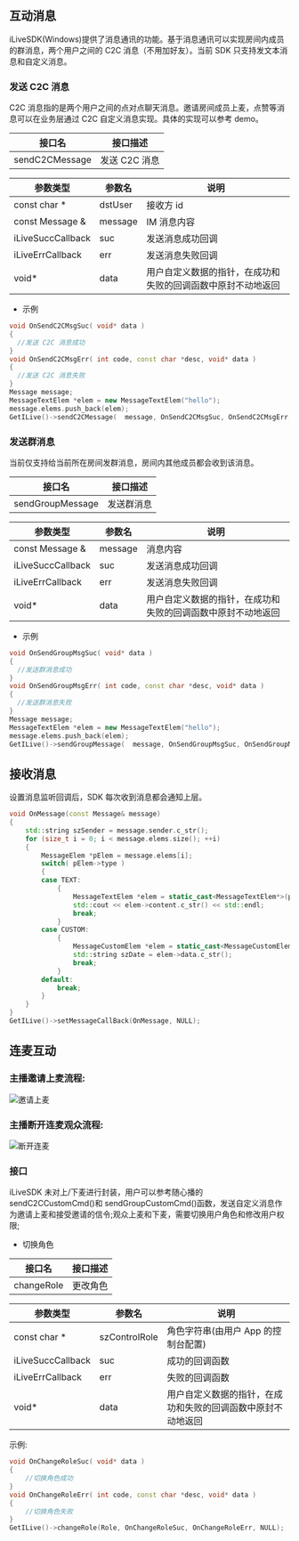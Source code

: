 
## 互动消息

iLiveSDK(Windows)提供了消息通讯的功能。基于消息通讯可以实现房间内成员的群消息，两个用户之间的 C2C 消息（不用加好友）。当前 SDK 只支持发文本消息和自定义消息。

### 发送 C2C 消息

C2C 消息指的是两个用户之间的点对点聊天消息。邀请房间成员上麦，点赞等消息可以在业务层通过 C2C 自定义消息实现。具体的实现可以参考 demo。

|接口名|接口描述|
|---|---|
|sendC2CMessage|发送 C2C 消息|

|参数类型|参数名|说明|
|---|---|---|
|const char *|dstUser|接收方 id|
|const Message	&|message|IM 消息内容|
|iLiveSuccCallback|suc|发送消息成功回调|
|iLiveErrCallback|err|发送消息失败回调|
|void*|data|用户自定义数据的指针，在成功和失败的回调函数中原封不动地返回|

* 示例

```c++
void OnSendC2CMsgSuc( void* data )
{
  //发送 C2C 消息成功
}
void OnSendC2CMsgErr( int code, const char *desc, void* data )
{
  //发送 C2C 消息失败
}
Message message;
MessageTextElem *elem = new MessageTextElem("hello");
message.elems.push_back(elem);
GetILive()->sendC2CMessage(  message, OnSendC2CMsgSuc, OnSendC2CMsgErr, NULL );
```

### 发送群消息
当前仅支持给当前所在房间发群消息，房间内其他成员都会收到该消息。

|接口名|接口描述|
|---|---|
|sendGroupMessage|发送群消息|

|参数类型|参数名|说明|
|---|---|---|
|const Message &|message|消息内容|
|iLiveSuccCallback|suc|发送消息成功回调|
|iLiveErrCallback|err|发送消息失败回调|
|void*|data|用户自定义数据的指针，在成功和失败的回调函数中原封不动地返回|

* 示例

```c++
void OnSendGroupMsgSuc( void* data )
{
  //发送群消息成功
}
void OnSendGroupMsgErr( int code, const char *desc, void* data )
{
  //发送群消息失败
}
Message message;
MessageTextElem *elem = new MessageTextElem("hello");
message.elems.push_back(elem);
GetILive()->sendGroupMessage(  message, OnSendGroupMsgSuc, OnSendGroupMsgErr, NULL );
```
## 接收消息

设置消息监听回调后，SDK 每次收到消息都会通知上层。

```c++
void OnMessage(const Message& message)
{
	std::string szSender = message.sender.c_str();	
	for (size_t i = 0; i < message.elems.size(); ++i)
	{
		MessageElem *pElem = message.elems[i];
		switch( pElem->type )
		{
		case TEXT:
			{				
				MessageTextElem *elem = static_cast<MessageTextElem*>(pElem);
				std::cout << elem->content.c_str() << std::endl;
				break;
			}
		case CUSTOM:
			{
				MessageCustomElem *elem = static_cast<MessageCustomElem*>(pElem);
				std::string szDate = elem->data.c_str();
				break;
			}
		default:
			break;
		}
	}
}
GetILive()->setMessageCallBack(OnMessage, NULL);
```

## 连麦互动

### 主播邀请上麦流程:
![邀请上麦](https://mc.qcloudimg.com/static/img/fba65e3aea7b724de6a378589ce5ea55/image.png)<br/>

### 主播断开连麦观众流程:
![断开连麦](https://mc.qcloudimg.com/static/img/c0f507d28e9fb94d21aa6d441ba49623/image.png)<br/>

### 接口
iLiveSDK 未对上/下麦进行封装，用户可以参考随心播的 sendC2CCustomCmd()和 sendGroupCustomCmd()函数，发送自定义消息作为邀请上麦和接受邀请的信令;观众上麦和下麦，需要切换用户角色和修改用户权限;

- 切换角色

|接口名|接口描述|
|---|---|
|changeRole|更改角色|

|参数类型|参数名|说明|
|---|---|---|
|const char *|szControlRole|角色字符串(由用户 App 的控制台配置)|
|iLiveSuccCallback|suc|成功的回调函数|
|iLiveErrCallback|err|失败的回调函数|
|void* |data | 用户自定义数据的指针，在成功和失败的回调函数中原封不动地返回|

示例:
```c++
void OnChangeRoleSuc( void* data )
{
	//切换角色成功
}
void OnChangeRoleErr( int code, const char *desc, void* data )
{
	//切换角色失败
}
GetILive()->changeRole(Role, OnChangeRoleSuc, OnChangeRoleErr, NULL);
```

